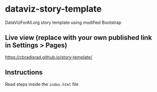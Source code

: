 # dataviz-story-template
DataVizForAll.org story template using modified Bootstrap

## Live view (replace with your own published link in Settings > Pages)
https://cbradisrad.github.io/story-template/

## Instructions
Read steps inside the `index.html` file
